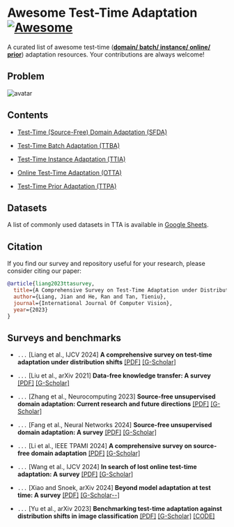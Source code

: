 # Awesome Test-Time Adaptation [![Awesome](https://awesome.re/badge.svg)](https://awesome.re)

A curated list of awesome test-time (**<u>domain/ batch/ instance/ online/ prior</u>**) adaptation resources. Your contributions are always welcome!

## Problem
![avatar](TTA.png)

## Contents
- [Test-Time (Source-Free) Domain Adaptation (SFDA)](./TTA-SFDA.md)

- [Test-Time Batch Adaptation (TTBA)](./TTA-TTBA.md/#Batch-level)

- [Test-Time Instance Adaptation (TTIA)](./TTA-TTBA.md/#Instance-level)

- [Online Test-Time Adaptation (OTTA)](./TTA-OTTA.md)

- [Test-Time Prior Adaptation (TTPA)](./TTA-TTPA.md)

## Datasets
A list of commonly used datasets in TTA is available in [Google Sheets](https://docs.google.com/spreadsheets/d/10tOlFDA5hLSpyv5Wv8zRcXSbUEDLfxP-YhU82AZvYJo/edit?usp=sharing).

## Citation
If you find our survey and repository useful for your research, please consider citing our paper:
```bibtex
@article{liang2023ttasurvey,
  title={A Comprehensive Survey on Test-Time Adaptation under Distribution Shifts},
  author={Liang, Jian and He, Ran and Tan, Tieniu},
  journal={International Journal Of Computer Vision},
  year={2023}
}
```

## Surveys and benchmarks
- `...` [Liang et al., IJCV 2024] **A comprehensive survey on test-time adaptation under distribution shifts** [[PDF]](https://arxiv.org/abs/2303.15361) [[G-Scholar]](https://scholar.google.com/scholar?cluster=12225914975330867516&hl=en)

- `...` [Liu et al., arXiv 2021] **Data-free knowledge transfer: A survey** [[PDF]](https://arxiv.org/abs/2112.15278) [[G-Scholar]](https://scholar.google.com/scholar?cluster=5352982607916438632&hl=en)

- `...` [Zhang et al., Neurocomputing 2023] **Source-free unsupervised domain adaptation: Current research and future directions** [[PDF]](https://www.sciencedirect.com/science/article/pii/S0925231223010445) [[G-Scholar]](https://scholar.google.com.sg/scholar?cluster=15576045092519949772&hl=en)

- `...` [Fang et al., Neural Networks 2024] **Source-free unsupervised domain adaptation: A survey** [[PDF]](https://arxiv.org/abs/2301.00265) [[G-Scholar]](https://scholar.google.com/scholar?cluster=6946137905131972989&hl=en)

- `...` [Li et al., IEEE TPAMI 2024] **A comprehensive survey on source-free domain adaptation** [[PDF]](https://arxiv.org/abs/2302.11803) [[G-Scholar]](https://scholar.google.com/scholar?cluster=1321308630726521384&hl=en)

- `...` [Wang et al., IJCV 2024] **In search of lost online test-time adaptation: A survey** [[PDF]](https://arxiv.org/abs/2310.20199) [[G-Scholar]](https://scholar.google.com/scholar?cluster=17648038488874099908&hl=en)

- `...` [Xiao and Snoek, arXiv 2024] **Beyond model adaptation at test time: A survey** [[PDF]](https://arxiv.org/abs/2411.03687) [[G-Scholar--]]()

- `...` [Yu et al., arXiv 2023] **Benchmarking test-time adaptation against distribution shifts in image classification** [[PDF]](https://arxiv.org/abs/2307.03133) [[G-Scholar]](https://scholar.google.com/scholar?cluster=15489648442199966100&hl=en) [[CODE]](https://github.com/yuyongcan/benchmark-tta)